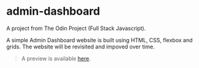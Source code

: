 # admin-dashboard
A project from The Odin Project (Full Stack Javascript).

A simple Admin Dashboard website is built using HTML, CSS, flexbox and grids.
The website will be revisited and impoved over time.

> A preview is available [here](http://frarosset.github.io/admin-dashboard).
